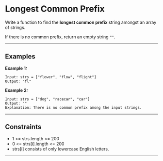 # Longest Common Prefix

Write a function to find the **longest common prefix** string amongst an array of strings.

If there is no common prefix, return an empty string `""`.

---

## Examples

**Example 1:**

```
Input: strs = ["flower", "flow", "flight"]
Output: "fl"
```

**Example 2:**

```
Input: strs = ["dog", "racecar", "car"]
Output: ""
Explanation: There is no common prefix among the input strings.
```

---

## Constraints

- 1 <= strs.length <= 200
- 0 <= strs[i].length <= 200
- strs[i] consists of only lowercase English letters.

---
```